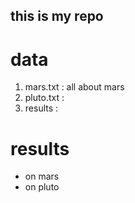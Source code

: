 
## this is my repo

# data
1. mars.txt : all about mars
1. pluto.txt :
1. results :

# results
* on mars
* on pluto


